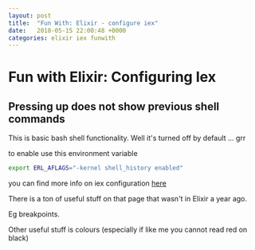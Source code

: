 ```yaml
---
layout: post
title:  "Fun With: Elixir - configure iex"
date:   2018-05-15 22:00:48 +0000
categories: elixir iex funwith
---
```


# Fun with Elixir: Configuring Iex

## Pressing up does not show previous shell commands

This is basic bash shell functionality. Well it's turned off by default ... grr

to enable use this environment variable

``` bash
export ERL_AFLAGS="-kernel shell_history enabled"
```

you can find more info on iex configuration [here](https://hexdocs.pm/iex/IEx.html)

There is a ton of useful stuff on that page that wasn't in Elixir a year ago.

Eg breakpoints.

Other useful stuff is colours (especially if like me you cannot read red on black)